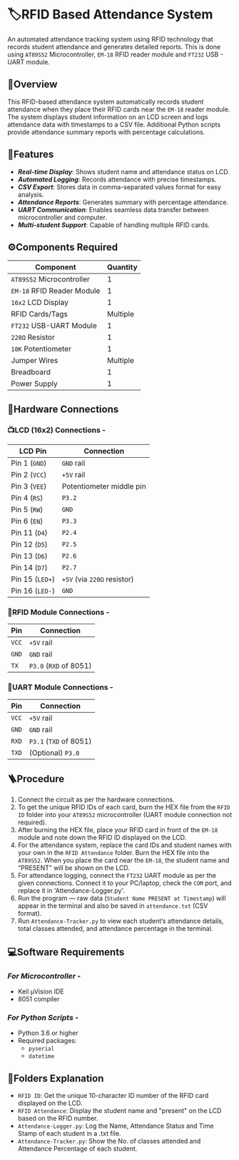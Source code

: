# 🏷️RFID Based Attendance System

An automated attendance tracking system using RFID technology that records student attendance and generates detailed reports. This is done using `AT89S52` Microcontroller, `EM-18` RFID reader module and `FT232` USB - UART module.

## 📝Overview

This RFID-based attendance system automatically records student attendance when they place their RFID cards near the `EM-18` reader module. The system displays student information on an LCD screen and logs attendance data with timestamps to a CSV file. Additional Python scripts provide attendance summary reports with percentage calculations.

## 🚀Features

- ***Real-time Display***: Shows student name and attendance status on LCD.
- ***Automated Logging***: Records attendance with precise timestamps.
- ***CSV Export***: Stores data in comma-separated values format for easy analysis.
- ***Attendance Reports***: Generates summary with percentage attendance.
- ***UART Communication***: Enables seamless data transfer between microcontroller and computer.
- ***Multi-student Support***: Capable of handling multiple RFID cards.

## ⚙️Components Required

| Component | Quantity |
|-----------|----------|
| `AT89S52` Microcontroller | 1 |
| `EM-18` RFID Reader Module | 1 |
| `16x2` LCD Display | 1 |
| RFID Cards/Tags | Multiple |
| `FT232` USB-UART Module | 1 |
| `220Ω` Resistor | 1 |
| `10K` Potentiometer | 1 |
| Jumper Wires | Multiple |
| Breadboard | 1 |
| Power Supply | 1 |

## 🔧Hardware Connections

### 📺**LCD** (16x2) **Connections** -

| LCD Pin | Connection |
|---------|------------|
| Pin 1 (`GND`) | `GND` rail |
| Pin 2 (`VCC`) | `+5V` rail |
| Pin 3 (`VEE`) | Potentiometer middle pin |
| Pin 4 (`RS`) | `P3.2` |
| Pin 5 (`RW`) | `GND` |
| Pin 6 (`EN`) | `P3.3` |
| Pin 11 (`D4`) | `P2.4` |
| Pin 12 (`D5`) | `P2.5` |
| Pin 13 (`D6`) | `P2.6` |
| Pin 14 (`D7`) | `P2.7` |
| Pin 15 (`LED+`) | `+5V` (via `220Ω` resistor) |
| Pin 16 (`LED-`) | `GND` |

### 🪪**RFID Module Connections** - 

| Pin | Connection |
|----------|------------|
| `VCC` | `+5V` rail |
| `GND` | `GND` rail |
| `TX` | `P3.0` (`RXD` of 8051) |

### 🔌**UART Module Connections** - 

| Pin | Connection |
|----------|------------|
| `VCC` | `+5V` rail |
| `GND` | `GND` rail |
| `RXD` | `P3.1` (`TXD` of 8051) |
| `TXD` | (Optional) `P3.0` |

## 🪜Procedure

1. Connect the circuit as per the hardware connections.  
2. To get the unique RFID IDs of each card, burn the HEX file from the `RFID ID` folder into your `AT89S52` microcontroller (UART module connection not required).  
3. After burning the HEX file, place your RFID card in front of the `EM-18` module and note down the RFID ID displayed on the LCD.  
4. For the attendance system, replace the card IDs and student names with your own in the `RFID Attendance` folder. Burn the HEX file into the `AT89S52`. When you place the card near the `EM-18`, the student name and “PRESENT” will be shown on the LCD.  
5. For attendance logging, connect the `FT232` UART module as per the given connections. Connect it to your PC/laptop, check the `COM` port, and replace it in 'Attendance-Logger.py'.  
6. Run the program — raw data (`Student Name PRESENT at Timestamp`) will appear in the terminal and also be saved in `attendance.txt` (CSV format).  
7. Run `Attendance-Tracker.py` to view each student’s attendance details, total classes attended, and attendance percentage in the terminal.

## 💻Software Requirements

### ***For Microcontroller*** - 
- Keil μVision IDE
- 8051 compiler

### ***For Python Scripts*** - 
- Python 3.6 or higher
- Required packages:
  - `pyserial`
  - `datetime`

## 📂Folders Explanation

- `RFID ID`: Get the unique 10-character ID number of the RFID card displayed on the LCD.
- `RFID Attendance`: Display the student name and "present" on the LCD based on the RFID number.
- `Attendance-Logger.py`: Log the Name, Attendance Status and Time Stamp of each student in a .txt file.
- `Attendance-Tracker.py`: Show the No. of classes attended and Attendance Percentage of each student.

